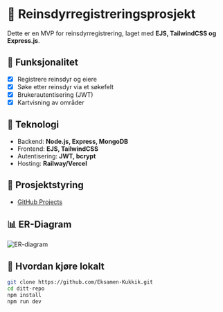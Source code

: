# 🦌 Reinsdyrregistreringsprosjekt

Dette er en MVP for reinsdyrregistrering, laget med **EJS, TailwindCSS og Express.js**.

## 📌 Funksjonalitet
- [x] Registrere reinsdyr og eiere
- [x] Søke etter reinsdyr via et søkefelt
- [x] Brukerautentisering (JWT)
- [x] Kartvisning av områder

## 🚀 Teknologi
- Backend: **Node.js, Express, MongoDB**
- Frontend: **EJS, TailwindCSS**
- Autentisering: **JWT, bcrypt**
- Hosting: **Railway/Vercel**

## 🔗 Prosjektstyring
- [GitHub Projects](https://github.com/Eksamen-Kukkik/projects)

## 📊 ER-Diagram
![ER-diagram](docs/er-diagram.png)

## 📖 Hvordan kjøre lokalt
```bash
git clone https://github.com/Eksamen-Kukkik.git
cd ditt-repo
npm install
npm run dev
